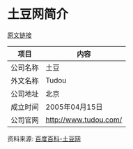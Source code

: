 # 土豆网简介

[原文链接]()

|项目|内容|
|-----|-----|
|公司名称|土豆|
|外文名称|Tudou|
|公司地址|北京|
|成立时间|2005年04月15日|
|公司官网|http://www.tudou.com/|

资料来源: 
[百度百科-土豆网](https://baike.baidu.com/item/%E5%9C%9F%E8%B1%86%E7%BD%91)